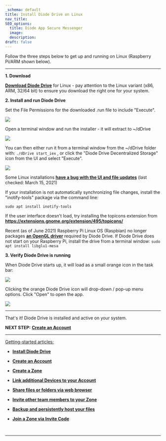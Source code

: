 ```yaml
---
_schema: default
title: Install Diode Drive on Linux
nav_title:
SEO_options:
  title: Diode App Secure Messenger
  image:
  description:
draft: false
---
```

Follow the three steps below to get up and running on Linux (Raspberry Pi/ARM shown below).

---

**1\. Download**

[**Download Diode Drive**](https://diode.io/download/) for Linux - pay attention to the Linux variant (x86, ARM, 32/64 bit) to ensure you download the right one for your system.

**2\. Install and run Diode Drive**

Set the File Permissions for the downloaded .run file to include "Execute".

![](https://files.helpdocs.io/qwk5dmv7m8/articles/d3eguu0pem/1615810674835/image.png)

Open a terminal window and run the installer - it will extract to ~/dDrive

![](https://files.helpdocs.io/qwk5dmv7m8/articles/d3eguu0pem/1615810812636/image.png)

You can then either run it from a terminal window from the ~/dDrive folder with: `./dDrive start_iex` , or click the "Diode Drive Decentralized Storage" icon from the UI and select "Execute".

![](https://files.helpdocs.io/qwk5dmv7m8/articles/d3eguu0pem/1615811022243/image.png)

Some Linux installations <a href="https://github.com/diodechain/diode_drive_feedback/issues/14" target="_blank" rel="noopener"><strong>have a bug with the UI and file updates</strong></a> (last checked: March 15, 2021)

If your installation is not automatically synchronizing file changes, install the "inotify-tools" package via the command line:

`sudo apt install inotify-tools`

If the user interface doesn't load, try installing the topicons extension from <a href="https://extensions.gnome.org/extension/495/topicons/" target="_blank" rel="noopener"><strong>https://extensions.gnome.org/extension/495/topicons/</strong></a>

Recent (as of June 2021) Raspberry Pi Linux OS (Raspbian) no longer packages <a href="https://packages.debian.org/search?keywords=libglu1-mesa" target="_blank" rel="noopener"><strong>an OpenGL driver</strong></a> required by Diode Drive. If Diode Drive does not start on your Raspberry Pi, install the drive from a terminal window: `sudo apt install libglu1-mesa`

**3\. Verify Diode Drive is running**

When Diode Drive starts up, it will load as a small orange icon in the task bar:

![](https://files.helpdocs.io/qwk5dmv7m8/articles/d3eguu0pem/1615794188005/image.png)

Clicking the orange Diode Drive icon will drop-down / pop-up menu options. Click "Open" to open the app.

![](https://files.helpdocs.io/qwk5dmv7m8/articles/rywr2hzmjg/1650666373818/image.png)

---

That's it! Diode Drive is installed and active on your system.

**NEXT STEP:** [**Create an Account**](https://app.docs.diode.io/docs/using/getting-started/)

---

<u>Getting-started articles:</u>

* <a href="https://app.docs.diode.io/docs/" target="_blank" rel="noopener"><strong>Install Diode Drive</strong></a>
* <a href="https://app.docs.diode.io/docs/using/getting-started/" target="_blank" rel="noopener"><strong>Create an Account</strong></a>
* <a href="https://app.docs.diode.io/docs/using/create-a-zone/" target="_blank" rel="noopener"><strong>Create a Zone</strong></a>
* <a href="https://app.docs.diode.io/docs/using/linked-devices/" target="_blank" rel="noopener"><strong>Link additional Devices to your Account</strong></a>
* <a href="https://app.docs.diode.io/docs/using/share-a-file-or-folder-via-web-browser/" target="_blank" rel="noopener"><strong>Share files or folders via web browser</strong></a>
* <a href="https://app.docs.diode.io/docs/using/add-a-team-member-or-additional-device/" target="_blank" rel="noopener"><strong>Invite other team members to your Zone</strong></a>
* <a href="https://app.docs.diode.io/docs/using/backup-your-confidential-files/" target="_blank" rel="noopener"><strong>Backup and persistently host your files</strong></a>
* <a href="https://app.docs.diode.io/docs/using/join-a-zone-by-invite-code/" target="_blank" rel="noopener"><strong>Join a Zone via Invite Code</strong></a>

  &nbsp;

---